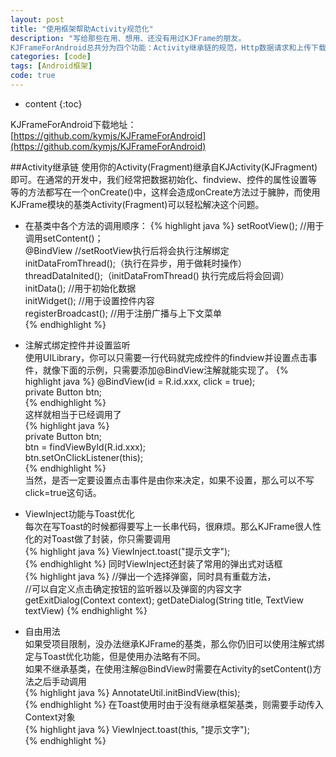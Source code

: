 ```yaml
---
layout: post
title: "使用框架帮助Activity规范化"
description: "写给那些在用、想用、还没有用过KJFrame的朋友。  
KJFrameForAndroid总共分为四个功能：Activity继承链的规范，Http数据请求和上传下载，Bitmap大图加载以及ListView滚动时只加载内存图片，数据库对象存储与集合对象存储。还有一个独立出来的功能CJFrame插件化开发框架，支持启动在你的手机中未安装的apk应用。 "
categories: [code]
tags: [Android框架]
code: true
--- 
```


* content
{:toc}

KJFrameForAndroid下载地址：[https://github.com/kymjs/KJFrameForAndroid](https://github.com/kymjs/KJFrameForAndroid)

##Activity继承链
使用你的Activity(Fragment)继承自KJActivity(KJFragment)即可。在通常的开发中，我们经常把数据初始化、findview、控件的属性设置等等的方法都写在一个onCreate()中，这样会造成onCreate方法过于臃肿，而使用KJFrame模块的基类Activity(Fragment)可以轻松解决这个问题。  

* 在基类中各个方法的调用顺序： 
{% highlight java %} 
setRootView(); //用于调用setContent()；  
@BindView //setRootView执行后将会执行注解绑定  
initDataFromThread();（执行在异步，用于做耗时操作）   
threadDataInited();（initDataFromThread() 执行完成后将会回调）   
initData(); //用于初始化数据  
initWidget(); //用于设置控件内容  
registerBroadcast(); //用于注册广播与上下文菜单  
{% endhighlight %}

* 注解式绑定控件并设置监听  
使用UILibrary，你可以只需要一行代码就完成控件的findview并设置点击事件，就像下面的示例，只需要添加@BindView注解就能实现了。 
{% highlight java %}
@BindView(id = R.id.xxx, click = true);  
private Button btn;  
{% endhighlight %}  
这样就相当于已经调用了  
{% highlight java %}  
private Button btn;   
btn = findViewById(R.id.xxx);  
btn.setOnClickListener(this);  
{% endhighlight %}   
当然，是否一定要设置点击事件是由你来决定，如果不设置，那么可以不写click=true这句话。

* ViewInject功能与Toast优化  
每次在写Toast的时候都得要写上一长串代码，很麻烦。那么KJFrame很人性化的对Toast做了封装，你只需要调用  
{% highlight java %} 
ViewInject.toast("提示文字");  
{% endhighlight %}
同时ViewInject还封装了常用的弹出式对话框  
{% highlight java %} 
//弹出一个选择弹窗，同时具有重载方法，  
//可以自定义点击确定按钮的监听器以及弹窗的内容文字
getExitDialog(Context context); 
getDateDialog(String title, TextView textView)
{% endhighlight %}

* 自由用法  
如果受项目限制，没办法继承KJFrame的基类，那么你仍旧可以使用注解式绑定与Toast优化功能，但是使用办法略有不同。  
如果不继承基类，在使用注解@BindView时需要在Activity的setContent()方法之后手动调用  
{% highlight java %} 
AnnotateUtil.initBindView(this);  
{% endhighlight %}
在Toast使用时由于没有继承框架基类，则需要手动传入Context对象  
{% highlight java %} 
ViewInject.toast(this, "提示文字");  
{% endhighlight %}

